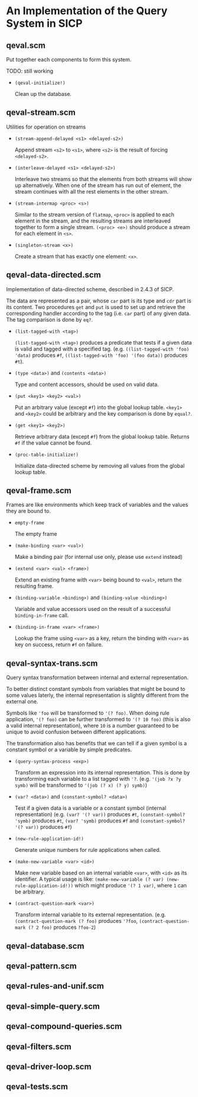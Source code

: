 # An Implementation of the Query System in SICP

## qeval.scm

Put together each components to form this system.

TODO: still working

* `(qeval-initialize!)`

    Clean up the database.

## qeval-stream.scm

Utilities for operation on streams

* `(stream-append-delayed <s1> <delayed-s2>)`

    Append stream `<s2>` to `<s1>`, where `<s2>` is the result
    of forcing `<delayed-s2>`.

* `(interleave-delayed <s1> <delayed-s2>)`

    Interleave two streams so that the elements from both streams
    will show up alternatively. When one of the stream has run out
    of element, the stream continues with all the rest elements in the
    other stream.

* `(stream-intermap <proc> <s>)`

    Similar to the stream version of `flatmap`, `<proc>` is applied to each element
    in the stream, and the resulting streams are interleaved together to form
    a single stream. `(<proc> <e>)` should produce a stream for each element in `<s>`.

* `(singleton-stream <x>)`

    Create a stream that has exactly one element: `<x>`.

## qeval-data-directed.scm

Implementation of data-directed scheme,
described in 2.4.3 of SICP.

The data are represented as a pair, whose `car` part is its type
and `cdr` part is its content. Two procedures `get` and `put` is used
to set up and retrieve the corresponding handler according to the tag (i.e. `car` part)
of any given data. The tag comparison is done by `eq?`.

* `(list-tagged-with <tag>)`

    `(list-tagged-with <tag>)` produces a predicate that tests if a given data is valid
    and tagged with a specified tag. (e.g. `((list-tagged-with 'foo) 'data)` produces `#f`,
    `((list-tagged-with 'foo) '(foo data))` produces `#t`).

* `(type <data>)` and `(contents <data>)`

    Type and content accessors, should be used on valid data.

* `(put <key1> <key2> <val>)`

    Put an arbitrary value (except `#f`) into the global lookup table.
    `<key1>` and `<key2>` could be arbitrary and the key comparison is done by `equal?`.

* `(get <key1> <key2>)`

    Retrieve arbitrary data (except `#f`) from the global lookup table.
    Returns `#f` if the value cannot be found.

* `(proc-table-initialize!)`

    Initialize data-directed scheme by removing all values from the global lookup table.

## qeval-frame.scm

Frames are like environments which keep track of variables and the values they are bound to.

* `empty-frame`

    The empty frame

* `(make-binding <var> <val>)`

    Make a binding pair (for internal use only, please use `extend` instead)

* `(extend <var> <val> <frame>)`

    Extend an existing frame with `<var>` being bound to `<val>`,
    return the resulting frame.

* `(binding-variable <binding>)` and `(binding-value <binding>)`

	Variable and value accessors used on the result of a successful `binding-in-frame` call.

* `(binding-in-frame <var> <frame>)`

    Lookup the frame using `<var>` as a key, return the binding with `<var>` as key on success,
    return `#f` on failure.

## qeval-syntax-trans.scm

Query syntax transformation between internal and external representation.

To better distinct constant symbols from variables that might be bound to some
values laterly, the internal representation is slightly different from the external one.

Symbols like `'foo` will be transformed to `'(? foo)`. When doing rule application,
`'(? foo)` can be further transformed to `'(? 10 foo)`
(this is also a valid internal representation), where `10` is a number guaranteed
to be unique to avoid confusion between different applications.

The transformation also has benefits that we can tell if a given symbol is
a constant symbol or a variable by simple predicates.

* `(query-syntax-process <exp>)`

    Transform an expression into its internal representation. This is done
    by transforming each variable to a list tagged with `'?`.
    (e.g. `'(job ?x ?y symb)` will be transformed to `'(job (? x) (? y) symb)`)

* `(var? <data>)` and `(constant-symbol? <data>)`

    Test if a given data is a variable or a constant symbol (internal representation)
    (e.g. `(var? '(? var))` produces `#t`, `(constant-symbol? 'symb)` produces `#t`,
    `(var? 'symb)` produces `#f` and `(constant-symbol? '(? var))` produces `#f`)

* `(new-rule-application-id!)`

    Generate unique numbers for rule applications when called.

* `(make-new-variable <var> <id>)`

    Make new variable based on an internal variable `<var>`, with
    `<id>` as its identifier. A typical usage is like:
    `(make-new-variable (? var) (new-rule-application-id!))`
    which might produce `'(? 1 var)`, where `1` can be arbitrary.

* `(contract-question-mark <var>)`

    Transform internal variable to its external representation.
    (e.g. `(contract-question-mark (? foo)` produces `'?foo`,
    `(contract-question-mark (? 2 foo)` produces `?foo-2`)

## qeval-database.scm

## qeval-pattern.scm

## qeval-rules-and-unif.scm

## qeval-simple-query.scm

## qeval-compound-queries.scm

## qeval-filters.scm

## qeval-driver-loop.scm

## qeval-tests.scm
